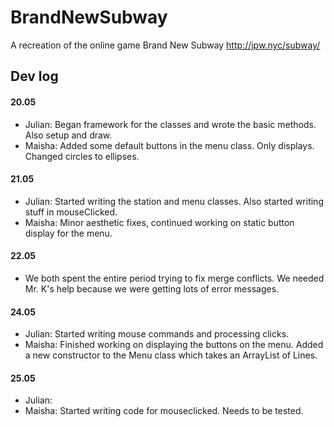 # BrandNewSubway
A recreation of the online game Brand New Subway http://jpw.nyc/subway/

## Dev log

#### 20.05
- Julian: Began framework for the classes and wrote the basic methods. Also setup and draw.
- Maisha: Added some default buttons in the menu class. Only displays. Changed circles to ellipses.

#### 21.05
- Julian: Started writing the station and menu classes. Also started writing stuff in mouseClicked.
- Maisha: Minor aesthetic fixes, continued working on static button display for the menu.

#### 22.05 
- We both spent the entire period trying to fix merge conflicts. We needed Mr. K's help because we were getting lots of error messages.

#### 24.05 
- Julian: Started writing mouse commands and processing clicks. 
- Maisha: Finished working on displaying the buttons on the menu. Added a new constructor to the Menu class which takes an ArrayList of Lines. 

#### 25.05
- Julian: 
- Maisha: Started writing code for mouseclicked. Needs to be tested. 
